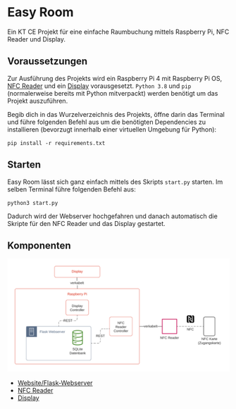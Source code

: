 # Easy Room
Ein KT CE Projekt für eine einfache Raumbuchung mittels Raspberry Pi, NFC Reader und Display.

## Voraussetzungen

Zur Ausführung des Projekts wird ein 
Raspberry Pi 4 mit Raspberry Pi OS, 
[NFC Reader](https://www.amazon.de/gp/product/B01L9GC470/ref=ppx_yo_dt_b_asin_title_o09_s00?ie=UTF8&psc=1) und ein 
[Display](https://www.amazon.de/gp/product/B07WCRTKSF/ref=ppx_yo_dt_b_asin_title_o00_s00?ie=UTF8&psc=1)
vorausgesetzt. 
`Python 3.8` und `pip` (normalerweise bereits mit Python mitverpackt) werden benötigt um das Projekt auszuführen.

Begib dich in das Wurzelverzeichnis des Projekts, öffne darin das Terminal und führe folgenden Befehl aus
um die benötigten Dependencies zu installieren (bevorzugt innerhalb einer virtuellen Umgebung für Python):
```
pip install -r requirements.txt
```

## Starten

Easy Room lässt sich ganz einfach mittels des Skripts `start.py` starten.
Im selben Terminal führe folgenden Befehl aus:
```
python3 start.py
```
Dadurch wird der Webserver hochgefahren und danach automatisch die Skripte für den NFC Reader und das Display gestartet.

## Komponenten

![Architektur](Architektur.png)

* [Website/Flask-Webserver](/Website)
* [NFC Reader](/NFC_Reader)
* [Display](/Display)

